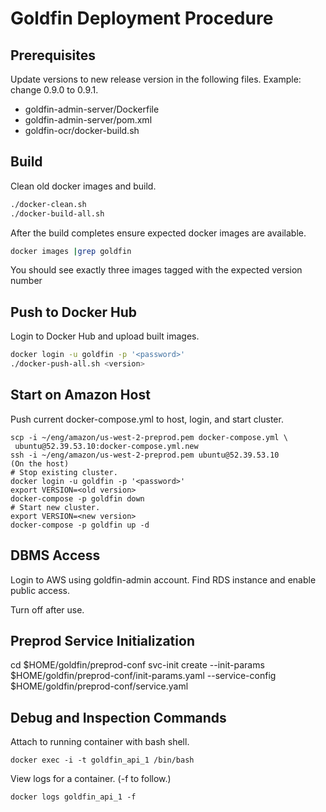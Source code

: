 # Goldfin Deployment Procedure

## Prerequisites

Update versions to new release version in the following files.  Example: 
change 0.9.0 to 0.9.1. 

* goldfin-admin-server/Dockerfile
* goldfin-admin-server/pom.xml
* goldfin-ocr/docker-build.sh

## Build

Clean old docker images and build. 
```bash
./docker-clean.sh
./docker-build-all.sh
```
After the build completes ensure expected docker images are available. 
```bash
docker images |grep goldfin
```
You should see exactly three images tagged with the expected version number

## Push to Docker Hub

Login to Docker Hub and upload built images. 
```bash
docker login -u goldfin -p '<password>'
./docker-push-all.sh <version>
```

## Start on Amazon Host

Push current docker-compose.yml to host, login, and start cluster.

```
scp -i ~/eng/amazon/us-west-2-preprod.pem docker-compose.yml \
 ubuntu@52.39.53.10:docker-compose.yml.new
ssh -i ~/eng/amazon/us-west-2-preprod.pem ubuntu@52.39.53.10
(On the host)
# Stop existing cluster.
docker login -u goldfin -p '<password>'
export VERSION=<old version>
docker-compose -p goldfin down
# Start new cluster.  
export VERSION=<new version>
docker-compose -p goldfin up -d
```

## DBMS Access

Login to AWS using goldfin-admin account.  Find RDS instance and 
enable public access. 

Turn off after use. 

## Preprod Service Initialization

cd $HOME/goldfin/preprod-conf
svc-init create --init-params $HOME/goldfin/preprod-conf/init-params.yaml --service-config $HOME/goldfin/preprod-conf/service.yaml 

## Debug and Inspection Commands

Attach to running container with bash shell.
```
docker exec -i -t goldfin_api_1 /bin/bash
```

View logs for a container. (-f to follow.)
```
docker logs goldfin_api_1 -f
```
